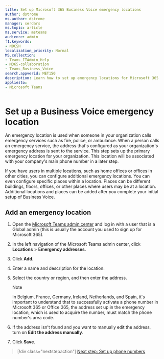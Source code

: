 ```yaml
---
title: Set up Microsoft 365 Business Voice emergency locations
author: dstrome 
ms.author: dstrome
manager: serdars
ms.topic: article
ms.service: msteams
audience: admin
f1.keywords:
- NOCSH
localization_priority: Normal
MS.collection: 
- Teams_ITAdmin_Help
- M365-collaboration
- Teams_Business_Voice
search.appverid: MET150
description: Learn how to set up emergency locations for Microsoft 365 Business Voice.
appliesto: 
- Microsoft Teams
---
```


# Set up a Business Voice emergency location

An emergency location is used when someone in your organization calls emergency services such as fire, police, or ambulance. When a person calls an emergency service, the address that's configured as your organization's emergency address is sent to the service. This step sets up the primary emergency location for your organization. This location will be associated with your company's main phone number in a later step.

If you have users in multiple locations, such as home offices or offices in other cities, you can configure additional emergency locations. You can even configure specific places within a location. Places can be different buildings, floors, offices, or other places where users may be at a location. Additional locations and places can be added after you complete your initial setup of Business Voice.

## Add an emergency location

1. Open the [Microsoft Teams admin center](https://admin.teams.microsoft.com) and log in with a user that is a Global admin (this is usually the account you used to sign up for Microsoft 365).
1. In the left navigation of the Microsoft Teams admin center, click **Locations** > **Emergency addresses**.
1. Click **Add**.
1. Enter a name and description for the location.
1. Select the country or region, and then enter the address.

   > [!NOTE]
   > In Belgium, France, Germany, Ireland, Netherlands, and Spain, it's important to understand that to successfully activate a phone number in Microsoft 365 or Office 365, the address set up in the emergency location, which is used to acquire the number, must match the phone number's area code.

1. If the address isn't found and you want to manually edit the address, turn on **Edit the address manually**.
1. Click **Save**.

> [!div class="nextstepaction"]
> [Next step: Set up phone numbers](set-up-phone-numbers.md)
